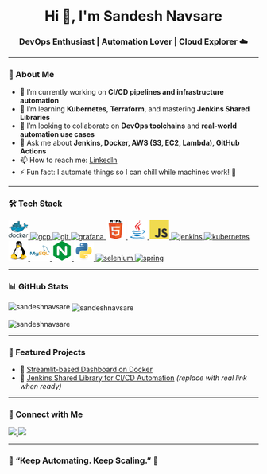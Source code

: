 <h1 align="center">Hi 👋, I'm Sandesh Navsare</h1>
<h3 align="center">DevOps Enthusiast | Automation Lover | Cloud Explorer ☁️</h3>



---

### 💫 About Me
- 🔭 I’m currently working on **CI/CD pipelines and infrastructure automation**
- 🌱 I’m learning **Kubernetes**, **Terraform**, and mastering **Jenkins Shared Libraries**
- 👯 I’m looking to collaborate on **DevOps toolchains** and **real-world automation use cases**
- 💬 Ask me about **Jenkins, Docker, AWS (S3, EC2, Lambda), GitHub Actions**
- 📫 How to reach me: [LinkedIn](https://www.linkedin.com/in/sandeshnavsare/)
- ⚡ Fun fact: I automate things so I can chill while machines work! 🤖

---

### 🛠️ Tech Stack

<a href="https://www.docker.com/" target="_blank" rel="noreferrer"> <img src="https://raw.githubusercontent.com/devicons/devicon/master/icons/docker/docker-original-wordmark.svg" alt="docker" width="40" height="40"/> </a> <a href="https://cloud.google.com" target="_blank" rel="noreferrer"> <img src="https://www.svgrepo.com/show/448266/aws.svg" alt="gcp" width="40" height="40"/> </a> <a href="https://git-scm.com/" target="_blank" rel="noreferrer"> <img src="https://www.vectorlogo.zone/logos/git-scm/git-scm-icon.svg" alt="git" width="40" height="40"/> </a> <a href="https://grafana.com" target="_blank" rel="noreferrer"> <img src="https://www.vectorlogo.zone/logos/grafana/grafana-icon.svg" alt="grafana" width="40" height="40"/> </a> <a href="https://www.w3.org/html/" target="_blank" rel="noreferrer"> <img src="https://raw.githubusercontent.com/devicons/devicon/master/icons/html5/html5-original-wordmark.svg" alt="html5" width="40" height="40"/> </a> <a href="https://www.java.com" target="_blank" rel="noreferrer"> <img src="https://raw.githubusercontent.com/devicons/devicon/master/icons/java/java-original.svg" alt="java" width="40" height="40"/> </a> <a href="https://developer.mozilla.org/en-US/docs/Web/JavaScript" target="_blank" rel="noreferrer"> <img src="https://raw.githubusercontent.com/devicons/devicon/master/icons/javascript/javascript-original.svg" alt="javascript" width="40" height="40"/> </a> <a href="https://www.jenkins.io" target="_blank" rel="noreferrer"> <img src="https://www.vectorlogo.zone/logos/jenkins/jenkins-icon.svg" alt="jenkins" width="40" height="40"/> </a> <a href="https://kubernetes.io" target="_blank" rel="noreferrer"> <img src="https://www.vectorlogo.zone/logos/kubernetes/kubernetes-icon.svg" alt="kubernetes" width="40" height="40"/> </a> <a href="https://www.linux.org/" target="_blank" rel="noreferrer"> <img src="https://raw.githubusercontent.com/devicons/devicon/master/icons/linux/linux-original.svg" alt="linux" width="40" height="40"/> </a> <a href="https://www.mysql.com/" target="_blank" rel="noreferrer"> <img src="https://raw.githubusercontent.com/devicons/devicon/master/icons/mysql/mysql-original-wordmark.svg" alt="mysql" width="40" height="40"/> </a> <a href="https://www.nginx.com" target="_blank" rel="noreferrer"> <img src="https://raw.githubusercontent.com/devicons/devicon/master/icons/nginx/nginx-original.svg" alt="nginx" width="40" height="40"/> </a> <a href="https://www.python.org" target="_blank" rel="noreferrer"> <img src="https://raw.githubusercontent.com/devicons/devicon/master/icons/python/python-original.svg" alt="python" width="40" height="40"/> </a> <a href="https://www.selenium.dev" target="_blank" rel="noreferrer"> <img src="https://raw.githubusercontent.com/detain/svg-logos/780f25886640cef088af994181646db2f6b1a3f8/svg/selenium-logo.svg" alt="selenium" width="40" height="40"/> </a> <a href="https://spring.io/" target="_blank" rel="noreferrer"> <img src="https://www.vectorlogo.zone/logos/springio/springio-icon.svg" alt="spring" width="40" height="40"/> </a> </p>

---

### 📊 GitHub Stats

<p><img align="left" src="https://github-readme-stats.vercel.app/api/top-langs?username=sandeshnavsare&show_icons=true&locale=en&layout=compact" alt="sandeshnavsare" /></p>

<p>&nbsp;<img align="center" src="https://github-readme-stats.vercel.app/api?username=sandeshnavsare&show_icons=true&locale=en" alt="sandeshnavsare" /></p>

<p><img align="center" src="https://github-readme-streak-stats.herokuapp.com/?user=sandeshnavsare&" alt="sandeshnavsare" /></p>

---

### 📌 Featured Projects

- 🚀 [Streamlit-based Dashboard on Docker](https://github.com/sandeshnavsare/streamlit_application)  
- 🧪 [Jenkins Shared Library for CI/CD Automation](#) *(replace with real link when ready)*

---

### 💬 Connect with Me

<p align="left">
  <a href="https://linkedin.com/in/sandeshnavsare" target="_blank">
    <img src="https://img.shields.io/badge/LinkedIn-blue?style=for-the-badge&logo=linkedin" />
  </a>
  <a href="mailto:sandeshnavsare@gmail.com" target="_blank">
    <img src="https://img.shields.io/badge/Gmail-D14836?style=for-the-badge&logo=gmail&logoColor=white" />
  </a>
</p>

---

### 🧠 “Keep Automating. Keep Scaling.” 🚀

